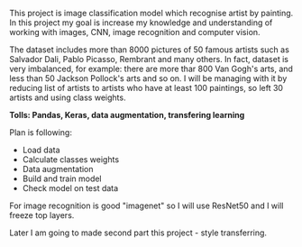 This project is image classification model which recognise artist by painting. 
In this project my goal is increase my knowledge and understanding of working with images, CNN, image recognition and computer vision.  

The dataset includes more than 8000 pictures of 50 famous artists such as Salvador Dali, Pablo Picasso, Rembrant and many others.
In fact, dataset is very imbalanced, for example: there are more thar 800 Van Gogh's arts, and less than 50 Jackson Pollock's arts and so on. I will be managing with it by reducing list of artists to artists who have at least 100 paintings, so left 30 artists and using class weights.

**Tolls: Pandas, Keras, data augmentation, transfering learning**       
 
Plan is following:

- Load data 
- Calculate classes weights
- Data augmentation 
- Build and train model 
- Check model on test data

For image recognition is good "imagenet" so I will use ResNet50 and I will freeze top layers.

Later I am going to made second part this project - style transferring. 













